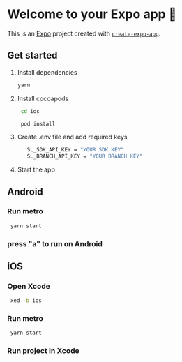 # Welcome to your Expo app 👋

This is an [Expo](https://expo.dev) project created with [`create-expo-app`](https://www.npmjs.com/package/create-expo-app).

## Get started

1. Install dependencies

   ```bash
   yarn
   ```
2. Install cocoapods

   ```bash
    cd ios
   ```

   ```bash
    pod install
   ```
3. Create .env file and add required keys

   ```bash
      SL_SDK_API_KEY = "YOUR SDK KEY"
      SL_BRANCH_API_KEY = "YOUR BRANCH KEY"
   ```

4. Start the app

## Android

### Run metro 

   ```bash
    yarn start
   ```

### press "a" to run on Android


## iOS

### Open Xcode

   ```bash
    xed -b ios
   ```
### Run metro 

   ```bash
    yarn start
   ```
### Run project in Xcode 






